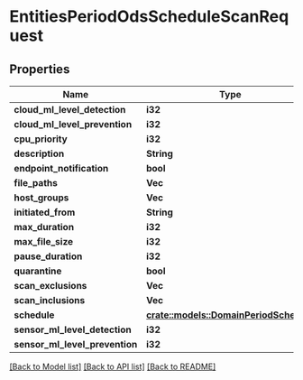 # EntitiesPeriodOdsScheduleScanRequest

## Properties

Name | Type | Description | Notes
------------ | ------------- | ------------- | -------------
**cloud_ml_level_detection** | **i32** |  | 
**cloud_ml_level_prevention** | **i32** |  | 
**cpu_priority** | **i32** |  | 
**description** | **String** |  | 
**endpoint_notification** | **bool** |  | 
**file_paths** | **Vec<String>** |  | 
**host_groups** | **Vec<String>** |  | 
**initiated_from** | **String** |  | 
**max_duration** | **i32** |  | 
**max_file_size** | **i32** |  | 
**pause_duration** | **i32** |  | 
**quarantine** | **bool** |  | 
**scan_exclusions** | **Vec<String>** |  | 
**scan_inclusions** | **Vec<String>** |  | 
**schedule** | [**crate::models::DomainPeriodSchedule**](domain.Schedule.md) |  | 
**sensor_ml_level_detection** | **i32** |  | 
**sensor_ml_level_prevention** | **i32** |  | 

[[Back to Model list]](../README.md#documentation-for-models) [[Back to API list]](../README.md#documentation-for-api-endpoints) [[Back to README]](../README.md)


